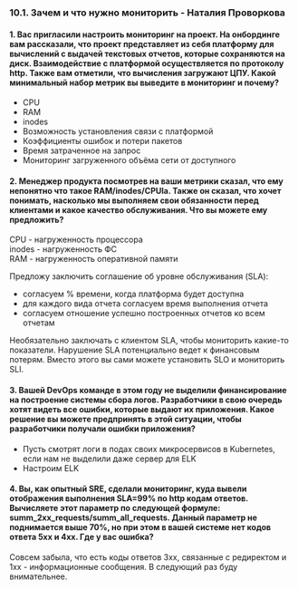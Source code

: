### 10.1. Зачем и что нужно мониторить - Наталия Проворкова
#### 1. Вас пригласили настроить мониторинг на проект. На онбординге вам рассказали, что проект представляет из себя платформу для вычислений с выдачей текстовых отчетов, которые сохраняются на диск. Взаимодействие с платформой осуществляется по протоколу http. Также вам отметили, что вычисления загружают ЦПУ. Какой минимальный набор метрик вы выведите в мониторинг и почему?
* CPU
* RAM
* inodes  
* Возможность установления связи c платформой
* Коэффициенты ошибок и потери пакетов
* Время затраченное на запрос
* Мониторинг загруженного объёма сети от доступного

#### 2. Менеджер продукта посмотрев на ваши метрики сказал, что ему непонятно что такое RAM/inodes/CPUla. Также он сказал, что хочет понимать, насколько мы выполняем свои обязанности перед клиентами и какое качество обслуживания. Что вы можете ему предложить?
CPU - нагруженность процессора 
<br>inodes - нагруженность ФС 
<br>RAM - нагруженность оперативной памяти

Предложу заключить соглашение об уровне обслуживания (SLA): 
* согласуем % времени, когда платформа будет доступна
* для каждого вида отчета согласуем время выполнения отчета
* согласуем отношение успешно построенных отчетов ко всем отчетам

Необязательно заключать с клиентом SLA, чтобы мониторить какие-то показатели. Нарушение SLA потенциально ведет к финансовым потерям.
Вместо этого вы сами можете установить SLO и мониторить SLI.

#### 3. Вашей DevOps команде в этом году не выделили финансирование на построение системы сбора логов. Разработчики в свою очередь хотят видеть все ошибки, которые выдают их приложения. Какое решение вы можете предпринять в этой ситуации, чтобы разработчики получали ошибки приложения?
* Пусть смотрят логи в подах своих микросервисов в Kubernetes, если нам не выделили даже сервер для ELK
* Настроим ELK

#### 4. Вы, как опытный SRE, сделали мониторинг, куда вывели отображения выполнения SLA=99% по http кодам ответов. Вычисляете этот параметр по следующей формуле: summ_2xx_requests/summ_all_requests. Данный параметр не поднимается выше 70%, но при этом в вашей системе нет кодов ответа 5xx и 4xx. Где у вас ошибка?
Совсем забыла, что есть коды ответов 3хх, связанные с редиректом и 1хх - информационные сообщения. В следующий раз буду внимательнее.